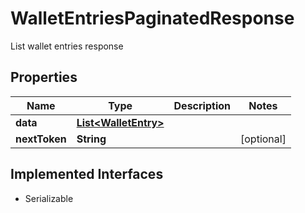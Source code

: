 

# WalletEntriesPaginatedResponse

List wallet entries response

## Properties

| Name | Type | Description | Notes |
|------------ | ------------- | ------------- | -------------|
|**data** | [**List&lt;WalletEntry&gt;**](WalletEntry.md) |  |  |
|**nextToken** | **String** |  |  [optional] |


## Implemented Interfaces

* Serializable


